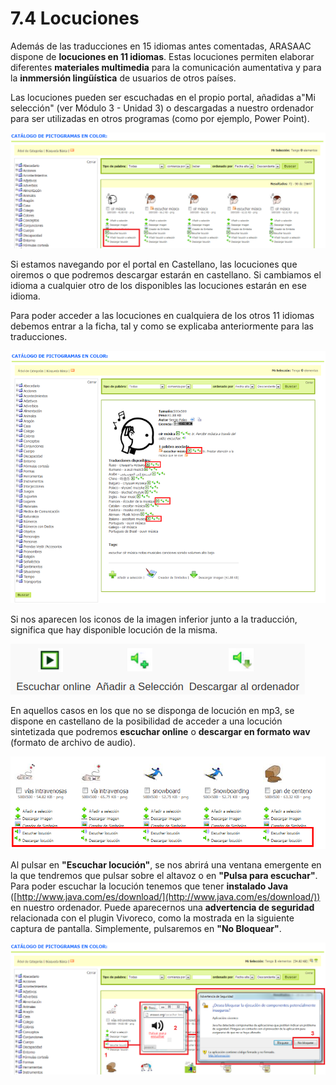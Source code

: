 
# 7.4 Locuciones

Además de las traducciones en 15 idiomas antes comentadas, ARASAAC dispone de **locuciones en 11 idiomas**. Estas locuciones permiten elaborar diferentes **materiales multimedia** para la comunicación aumentativa y para la **inmmersión lingüística** de usuarios de otros países.

Las locuciones pueden ser escuchadas en el propio portal, añadidas a"Mi selección" (ver Módulo 3 - Unidad 3) o descargadas a nuestro ordenador para ser utilizadas en otros programas (como por ejemplo, Power Point).


![1.46 Acceso a las locuciones desde el catálogo de Pictogramas en color](img/locuciones_2.png)

Si estamos navegando por el portal en Castellano, las locuciones que oiremos o que podremos descargar estarán en castellano. Si cambiamos el idioma a cualquier otro de los disponibles las locuciones estarán en ese idioma.

Para poder acceder a las locuciones en cualquiera de los otros 11 idiomas debemos entrar a la ficha, tal y como se explicaba anteriormente para las traducciones.


![1.47 Ficha de un pictograma con las traducciones y locuciones disponibles](img/locuciones_3.png)

Si nos aparecen los iconos de la imagen inferior junto a la traducción, significa que hay disponible locución de la misma.


![](img/Selección_361.png)

En aquellos casos en los que no se disponga de locución en mp3, se dispone en castellano de la posibilidad de acceder a una locución sintetizada que podremos **escuchar online** o **descargar en formato wav** (formato de archivo de audio).


![1.48 Pictogramas que no disponen de locución en mp3](img/locuciones_4.png)

Al pulsar en **"Escuchar locución"**, se nos abrirá una ventana emergente en la que tendremos que pulsar sobre el altavoz o en **"Pulsa para escuchar"**. Para poder escuchar la locución tenemos que tener **instalado Java** ([http://www.java.com/es/download/](http://www.java.com/es/download/)) en nuestro ordenador. Puede aparecernos una **advertencia de seguridad** relacionada con el plugin Vivoreco, como la mostrada en la siguiente captura de pantalla. Simplemente, pulsaremos en **"No Bloquear"**.


![1.49 Proceso a seguir para escuchar online la locución en castellano procedente del sintetizador](img/locuciones_5.png)

